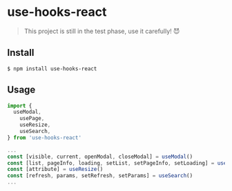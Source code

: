 # use-hooks-react

> This project is still in the test phase, use it carefully! 😈

## Install

```shell
$ npm install use-hooks-react
```

## Usage

```js
import {
  useModal,
	usePage,
	useResize,
	useSearch,
} from 'use-hooks-react'

...
const [visible, current, openModal, closeModal] = useModal()
const [list, pageInfo, loading, setList, setPageInfo, setLoading] = usePage()
const [attribute] = useResize()
const [refresh, params, setRefresh, setParams] = useSearch()
...
```



